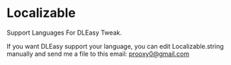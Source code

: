 # Localizable
Support Languages For DLEasy Tweak.

If you want DLEasy support your language,
you can edit Localizable.string manually and send me a file to this email:
prooxy0@gmail.com
